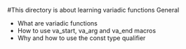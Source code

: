 #This directory is about learning variadic functions
General
- What are variadic functions
- How to use va_start, va_arg and va_end macros
- Why and how to use the const type qualifier
